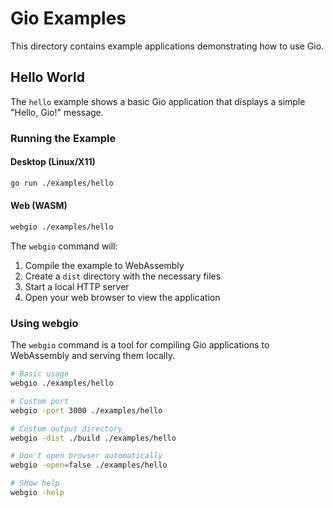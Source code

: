 # Gio Examples

This directory contains example applications demonstrating how to use Gio.

## Hello World

The `hello` example shows a basic Gio application that displays a simple "Hello, Gio!" message.

### Running the Example

#### Desktop (Linux/X11)
```bash
go run ./examples/hello
```

#### Web (WASM)
```bash
webgio ./examples/hello
```

The `webgio` command will:
1. Compile the example to WebAssembly
2. Create a `dist` directory with the necessary files
3. Start a local HTTP server
4. Open your web browser to view the application

### Using webgio

The `webgio` command is a tool for compiling Gio applications to WebAssembly and serving them locally.

```bash
# Basic usage
webgio ./examples/hello

# Custom port
webgio -port 3000 ./examples/hello

# Custom output directory
webgio -dist ./build ./examples/hello

# Don't open browser automatically
webgio -open=false ./examples/hello

# Show help
webgio -help
```
